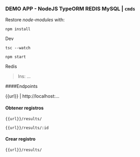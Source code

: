 ### DEMO APP - NodeJS TypeORM REDIS MySQL | `cmds`
Restore *node-modules* with:
```
npm install
```

Dev
```
tsc --watch 

npm start
```

Redis

 > Ins: ...

####Endpoints

{{url}} | http://localhost:...

#### Obtener registros
`{{url}}/results/`

`{{url}}/results/:id`

#### Crear registro
`{{url}}/results/`
